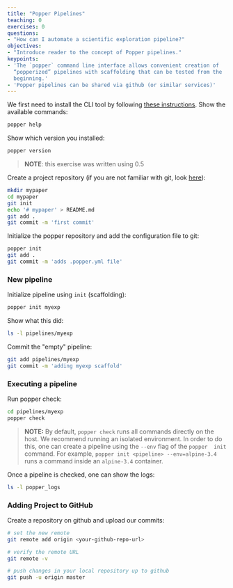 ```yaml
---
title: "Popper Pipelines"
teaching: 0
exercises: 0
questions:
- "How can I automate a scientific exploration pipeline?"
objectives:
- "Introduce reader to the concept of Popper pipelines."
keypoints:
- 'The `popper` command line interface allows convenient creation of 
  “popperized” pipelines with scaffolding that can be tested from the 
  beginning.'
- 'Popper pipelines can be shared via github (or similar services)'
---
```


We first need to install the CLI tool by following [these 
instructions](https://github.com/systemslab/popper/tree/master/popper#install). 
Show the available commands:

```bash
popper help
```

Show which version you installed:

```bash
popper version
```

> **NOTE**: this exercise was written using 0.5

Create a project repository (if you are not familiar with git, look 
[here](https://www.learnenough.com/git-tutorial)):

```bash
mkdir mypaper
cd mypaper
git init
echo '# mypaper' > README.md
git add .
git commit -m 'first commit'
```

Initialize the popper repository and add the configuration file to git:

```bash
popper init
git add .
git commit -m 'adds .popper.yml file'
```

### New pipeline

Initialize pipeline using `init` (scaffolding):

```bash
popper init myexp
```

Show what this did:

```bash
ls -l pipelines/myexp
```

Commit the "empty" pipeline:

```bash
git add pipelines/myexp
git commit -m 'adding myexp scaffold'
```

### Executing a pipeline

Run popper check:

```bash
cd pipelines/myexp
popper check
```

> **NOTE:** By default, `popper check` runs all commands directly on 
the host. We recommend running an isolated environment. In order to do 
this, one can create a pipeline using the `--env` flag of the `popper 
init` command. For example, `popper init <pipeline> --env=alpine-3.4` 
runs a command inside an `alpine-3.4` container.

Once a pipeline is checked, one can show the logs:

```bash
ls -l popper_logs
```

### Adding Project to GitHub

Create a repository on github and upload our commits:

```bash
# set the new remote
git remote add origin <your-github-repo-url>

# verify the remote URL
git remote -v

# push changes in your local repository up to github
git push -u origin master
```
